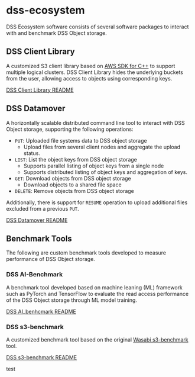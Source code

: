 # dss-ecosystem

DSS Ecosystem software consists of several software packages to interact with and benchmark DSS Object storage.

## DSS Client Library

A customized S3 client library based on [AWS SDK for C++](https://github.com/aws/aws-sdk-cpp) to support multiple logical clusters.
DSS Client Library hides the underlying buckets from the user, allowing access to objects using corresponding keys.

[DSS Client Library README](./dss_client/README.md)

## DSS Datamover

A horizontally scalable distributed command line tool to interact with DSS Object storage, supporting the following operations:

- `PUT`: Uploaded file systems data to DSS object storage
  - Upload files from several client nodes and aggregate the upload status.
- `LIST`: List the object keys from DSS object storage
  - Supports parallel listing of object keys from a single node
  - Supports distributed listing of object keys and aggregation of keys.
- `GET`: Download objects from DSS object storage
  - Download objects to a shared file space
- `DELETE`: Remove objects from DSS object storage

Additionally, there is support for `RESUME` operation to upload additional files excluded from a previous `PUT`.

[DSS Datamover README](./dss_datamover/README.md)

## Benchmark Tools

The following are custom benchmark tools developed to measure performance of DSS Object storage.

### DSS AI-Benchmark

A benchmark tool developed based on machine leaning (ML) framework such as PyTorch and TensorFlow to evaluate
the read access performance of the DSS Object storage through ML model training.


[DSS AI_benhcmark README](./dss_ai_benchmark/README.md)

### DSS s3-benchmark

A customized benchmark tool based on the original [Wasabi s3-benchmark](https://github.com/wasabi-tech/s3-benchmark) tool.

[DSS s3-benchmark README](./dss_s3benchmark/README.md)

test
